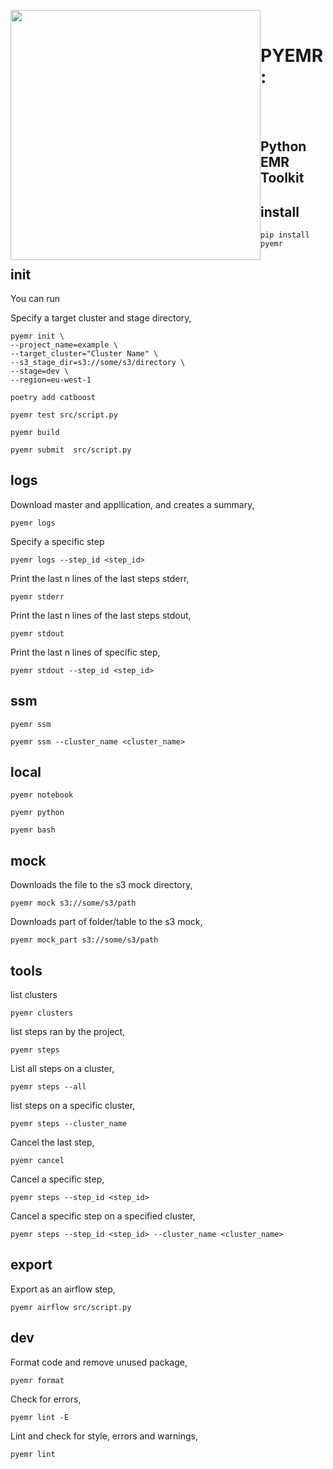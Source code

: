 <br><br>

<img src='.media/logo.png' style='width:400px; float:left'>
<br>

# PYEMR : 
<br><br>

## Python EMR Toolkit

## install 

```
pip install pyemr
```

## init 

You can run 


Specify a target cluster and stage directory,
```
pyemr init \
--project_name=example \
--target_cluster="Cluster Name" \
--s3_stage_dir=s3://some/s3/directory \
--stage=dev \
--region=eu-west-1
```

```
poetry add catboost
```

```
pyemr test src/script.py
```

```
pyemr build
```

```
pyemr submit  src/script.py
```


## logs 

Download master and appllication, and creates a summary,
```
pyemr logs 
```

Specify a specific step
```
pyemr logs --step_id <step_id>
```

Print the last n lines of the last steps stderr,
```
pyemr stderr
```

Print the last n lines of the last steps stdout,
```
pyemr stdout 
```

Print the last n lines of specific step,
```
pyemr stdout --step_id <step_id>
```


## ssm

```
pyemr ssm 
```

```
pyemr ssm --cluster_name <cluster_name>
```

## local 

```
pyemr notebook 
```

```
pyemr python 
```

```
pyemr bash
```

## mock

Downloads the file to the s3 mock directory, 
```
pyemr mock s3://some/s3/path 
```

Downloads part of folder/table to the s3 mock,
```
pyemr mock_part s3://some/s3/path
```

## tools 

list clusters 
```
pyemr clusters
```

list steps ran by the project, 
```
pyemr steps
```

List all steps on a cluster,
```
pyemr steps --all
```

list steps on a specific cluster,
```
pyemr steps --cluster_name
```

Cancel the last step,
```
pyemr cancel 
```

Cancel a specific step, 
```
pyemr steps --step_id <step_id> 
```

Cancel a specific step on a specified cluster,
```
pyemr steps --step_id <step_id> --cluster_name <cluster_name>
```

## export 

Export as an airflow step, 
```
pyemr airflow src/script.py
```

## dev

Format code and remove unused package, 
```
pyemr format 
```

Check for errors,
```
pyemr lint -E
```

Lint and check for style, errors and warnings, 
```
pyemr lint 
```
